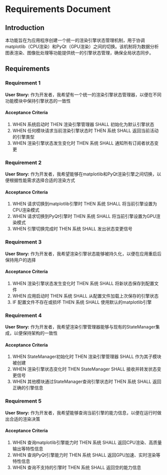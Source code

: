 # Requirements Document

## Introduction

本功能旨在为应用程序创建一个统一的渲染引擎状态管理机制，用于协调matplotlib（CPU渲染）和PyQt（GPU渲染）之间的切换。该机制将为数据分析图表渲染、图像批处理等功能提供统一的引擎状态管理，确保全局状态同步。

## Requirements

### Requirement 1

**User Story:** 作为开发者，我希望有一个统一的渲染引擎状态管理器，以便在不同功能模块中保持引擎状态的一致性

#### Acceptance Criteria

1. WHEN 系统启动时 THEN 渲染引擎管理器 SHALL 初始化为默认引擎状态
2. WHEN 任何模块请求当前渲染引擎状态时 THEN 系统 SHALL 返回当前活动的引擎类型
3. WHEN 渲染引擎状态发生变化时 THEN 系统 SHALL 通知所有订阅者状态变更

### Requirement 2

**User Story:** 作为开发者，我希望能够在matplotlib和PyQt渲染引擎之间切换，以便根据性能需求选择合适的渲染方式

#### Acceptance Criteria

1. WHEN 请求切换到matplotlib引擎时 THEN 系统 SHALL 将当前引擎设置为CPU渲染模式
2. WHEN 请求切换到PyQt引擎时 THEN 系统 SHALL 将当前引擎设置为GPU渲染模式
3. WHEN 引擎切换完成时 THEN 系统 SHALL 发出状态变更信号

### Requirement 3

**User Story:** 作为开发者，我希望渲染引擎状态能够被持久化，以便在应用重启后保持用户的选择

#### Acceptance Criteria

1. WHEN 渲染引擎状态发生变化时 THEN 系统 SHALL 将新状态保存到配置文件
2. WHEN 应用启动时 THEN 系统 SHALL 从配置文件加载上次保存的引擎状态
3. IF 配置文件不存在或损坏 THEN 系统 SHALL 使用默认的matplotlib引擎

### Requirement 4

**User Story:** 作为开发者，我希望渲染引擎管理器能够与现有的StateManager集成，以便保持架构的一致性

#### Acceptance Criteria

1. WHEN StateManager初始化时 THEN 渲染引擎管理器 SHALL 作为其子模块被创建
2. WHEN 渲染引擎状态变化时 THEN StateManager SHALL 接收并转发状态变更信号
3. WHEN 其他模块通过StateManager查询引擎状态时 THEN 系统 SHALL 返回正确的引擎信息

### Requirement 5

**User Story:** 作为开发者，我希望能够查询当前引擎的能力信息，以便在运行时做出合适的渲染决策

#### Acceptance Criteria

1. WHEN 查询matplotlib引擎能力时 THEN 系统 SHALL 返回CPU渲染、高质量输出等特性信息
2. WHEN 查询PyQt引擎能力时 THEN 系统 SHALL 返回GPU加速、实时渲染等特性信息
3. WHEN 查询不支持的引擎时 THEN 系统 SHALL 返回空的能力信息